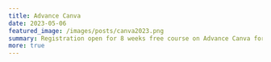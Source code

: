 ```yaml
---
title: Advance Canva
date: 2023-05-06
featured_image: /images/posts/canva2023.png
summary: Registration open for 8 weeks free course on Advance Canva for Women in Hindi. Course starts 13th May 2023; Hurry up register today!
more: true
---
```

